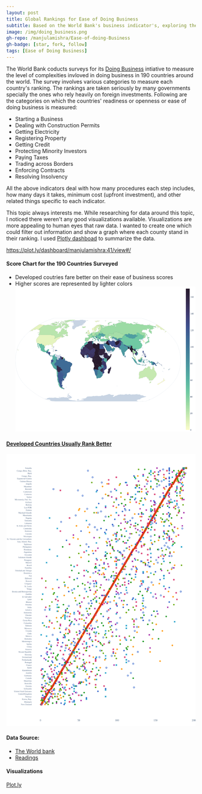 ```yaml
---
layout: post
title: Global Rankings for Ease of Doing Business 
subtitle: Based on the World Bank's business indicator's, exploring the level of difficutly in doing business around the globe through visualizations.
image: /img/doing_business.png
gh-repo: /manjulamishra/Ease-of-doing-Business
gh-badge: [star, fork, follow]
tags: [Ease of Doing Business]
---
```


The World Bank coducts surveys for its [Doing Business](http://www.doingbusiness.org/en/doingbusiness) intiative to measure the level of complexities invloved in doing business in 190 countries around the world. The survey involves various categories to measure each country's ranking. The rankings are taken seriously by many governments specially the ones who rely heavily on foreign investments. Following are the categories on which the countries' readiness or openness or ease of doing business is measured:

* Starting a Business
* Dealing with Construction Permits
* Getting Electricity
* Registering Property
* Getting Credit
* Protecting Minority Investors
* Paying Taxes
* Trading across Borders
* Enforcing Contracts
* Resolving Insolvency

All the above indicators deal with how many procedures each step includes, how many days it takes, minimum cost (upfront investment), and other related things specific to each indicator. 

This topic always interests me. While researching for data around this topic, I noticed there weren't any good visualizations available. Visualizations are more appealing to human eyes that raw data. I wanted to create one which could filter out information and show a graph where each county stand in their ranking. I used [Plotly dashboad](https://plot.ly/dashboard/manjulamishra:41/view#/) to summarize the data.

https://plot.ly/dashboard/manjulamishra:41/view#/

#### Score Chart for the 190 Countries Surveyed
* Developed coutries fare better on their ease of business scores
* Higher scores are represented by lighter colors
![](/img/doing_business.png)

#### [Developed Countries Usually Rank Better](https://plot.ly/dashboard/manjulamishra:41/view#/)
![](/img/big_plot_doing_business.png)


#### Data Source:
* [The World bank](http://www.doingbusiness.org/en/rankings)
* [Readings](http://www.doingbusiness.org/content/dam/doingBusiness/media/Annual-Reports/English/DB19-Chapters/DB19-Score-and-DBRankings.pdf)

#### Visualizations
[Plot.ly](https://plot.ly)






